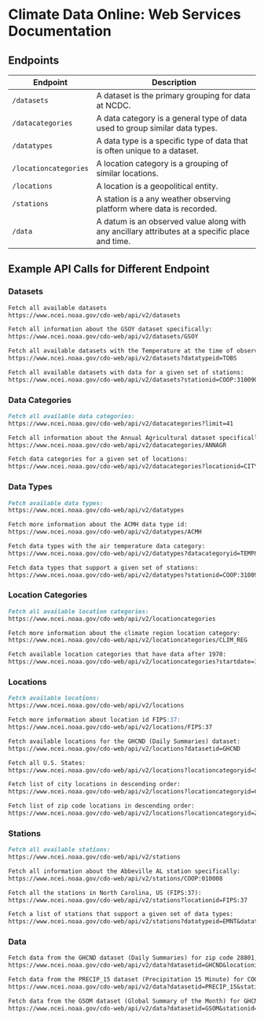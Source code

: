 # Climate Data Online: Web Services Documentation

## Endpoints

| Endpoint             | Description |
|----------------------|-------------|
| `/datasets`          | A dataset is the primary grouping for data at NCDC. |
| `/datacategories`    | A data category is a general type of data used to group similar data types. |
| `/datatypes`         | A data type is a specific type of data that is often unique to a dataset. |
| `/locationcategories`| A location category is a grouping of similar locations. |
| `/locations`         | A location is a geopolitical entity. |
| `/stations`          | A station is a any weather observing platform where data is recorded. |
| `/data`              | A datum is an observed value along with any ancillary attributes at a specific place and time. |

## Example API Calls for Different Endpoint

### Datasets 

```markdown
Fetch all available datasets
https://www.ncei.noaa.gov/cdo-web/api/v2/datasets

Fetch all information about the GSOY dataset specifically:
https://www.ncei.noaa.gov/cdo-web/api/v2/datasets/GSOY

Fetch all available datasets with the Temperature at the time of observation (TOBS) data type:
https://www.ncei.noaa.gov/cdo-web/api/v2/datasets?datatypeid=TOBS

Fetch all available datasets with data for a given set of stations:
https://www.ncei.noaa.gov/cdo-web/api/v2/datasets?stationid=COOP:310090&stationid=COOP:310184&stationid=COOP:310212
```

### Data Categories
```markdown
Fetch all available data categories:
https://www.ncei.noaa.gov/cdo-web/api/v2/datacategories?limit=41

Fetch all information about the Annual Agricultural dataset specifically:
https://www.ncei.noaa.gov/cdo-web/api/v2/datacategories/ANNAGR

Fetch data categories for a given set of locations:
https://www.ncei.noaa.gov/cdo-web/api/v2/datacategories?locationid=CITY:US390029&locationid=FIPS:37
```

### Data Types
```markdown
Fetch available data types:
https://www.ncei.noaa.gov/cdo-web/api/v2/datatypes

Fetch more information about the ACMH data type id:
https://www.ncei.noaa.gov/cdo-web/api/v2/datatypes/ACMH

Fetch data types with the air temperature data category:
https://www.ncei.noaa.gov/cdo-web/api/v2/datatypes?datacategoryid=TEMP&limit=56

Fetch data types that support a given set of stations:
https://www.ncei.noaa.gov/cdo-web/api/v2/datatypes?stationid=COOP:310090&stationid=COOP:310184&stationid=COOP:310212
```

### Location Categories
```markdown
Fetch all available location categories:
https://www.ncei.noaa.gov/cdo-web/api/v2/locationcategories

Fetch more information about the climate region location category:
https://www.ncei.noaa.gov/cdo-web/api/v2/locationcategories/CLIM_REG

Fetch available location categories that have data after 1970:
https://www.ncei.noaa.gov/cdo-web/api/v2/locationcategories?startdate=1970-01-01
```

### Locations
```markdown
Fetch available locations:
https://www.ncei.noaa.gov/cdo-web/api/v2/locations

Fetch more information about location id FIPS:37:
https://www.ncei.noaa.gov/cdo-web/api/v2/locations/FIPS:37

Fetch available locations for the GHCND (Daily Summaries) dataset:
https://www.ncei.noaa.gov/cdo-web/api/v2/locations?datasetid=GHCND

Fetch all U.S. States:
https://www.ncei.noaa.gov/cdo-web/api/v2/locations?locationcategoryid=ST&limit=52

Fetch list of city locations in descending order:
https://www.ncei.noaa.gov/cdo-web/api/v2/locations?locationcategoryid=CITY&sortfield=name&sortorder=desc

Fetch list of zip code locations in descending order:
https://www.ncei.noaa.gov/cdo-web/api/v2/locations?locationcategoryid=ZIP&sortfield=name&sortorder=desc
```

### Stations
```markdown
Fetch all available stations:
https://www.ncei.noaa.gov/cdo-web/api/v2/stations

Fetch all information about the Abbeville AL station specifically:
https://www.ncei.noaa.gov/cdo-web/api/v2/stations/COOP:010008

Fetch all the stations in North Carolina, US (FIPS:37):
https://www.ncei.noaa.gov/cdo-web/api/v2/stations?locationid=FIPS:37

Fetch a list of stations that support a given set of data types:
https://www.ncei.noaa.gov/cdo-web/api/v2/stations?datatypeid=EMNT&datatypeid=EMXT&datatypeid=HTMN
```

### Data
```markdown
Fetch data from the GHCND dataset (Daily Summaries) for zip code 28801, May 1st of 2010:
https://www.ncei.noaa.gov/cdo-web/api/v2/data?datasetid=GHCND&locationid=ZIP:28801&startdate=2010-05-01&enddate=2010-05-01

Fetch data from the PRECIP_15 dataset (Precipitation 15 Minute) for COOP station 010008, for May of 2010 with metric units:
https://www.ncei.noaa.gov/cdo-web/api/v2/data?datasetid=PRECIP_15&stationid=COOP:010008&units=metric&startdate=2010-05-01&enddate=2010-05-31

Fetch data from the GSOM dataset (Global Summary of the Month) for GHCND station USC00010008, for May of 2010 with standard units:
https://www.ncei.noaa.gov/cdo-web/api/v2/data?datasetid=GSOM&stationid=GHCND:USC00010008&units=standard&startdate=2010-05-01&enddate=2010-05-31
```
